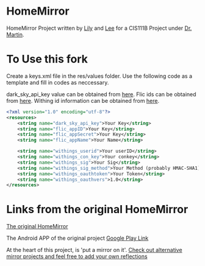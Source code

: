 # HomeMirror

HomeMirror Project written by [Lily](https://github.com/lilyheart) and [Lee](https://github.com/lgladsden2053) for a CIS111B Project under [Dr. Martin](https://github.com/kmartinphd).

To Use this fork
===
Create a keys.xml file in the res/values folder.  Use the following code as a template and fill in codes as neccessary.

dark_sky_api_key value can be obtained from [here](https://developer.forecast.io/).
Flic ids can be obtained from [here](https://flic.io/partners/developers/credentials).
Withing id information can be obtained from [here](http://oauth.withings.com/api/doc).

```XML
<?xml version="1.0" encoding="utf-8"?>
<resources>
    <string name="dark_sky_api_key">Your Key</string>
    <string name="flic_appID">Your Key</string>
    <string name="flic_appSecret">Your Key</string>
    <string name="flic_appName">Your Name</string>

    <string name="withings_userid">Your userID</string>
    <string name="withings_con_key">Your conkey</string>
    <string name="withings_sig">Your Sig</string>
    <string name="withings_sig_method">Your Method (probably HMAC-SHA1)</string>
    <string name="withings_oauthtoken">Your Token</string>
    <string name="withings_oauthvers">1.0</string>
</resources>
```



Links from the original HomeMirror
===

[The original HomeMirror](https://github.com/HannahMitt/HomeMirror)

The Android APP of the original project
[Google Play Link](https://play.google.com/store/apps/details?id=com.morristaedt.mirror)


At the heart of this project, is 'put a mirror on it'. [Check out alternative mirror projects and feel free to add your own reflections](https://github.com/HannahMitt/HomeMirror/wiki/Other-mirror-projects-with-alternate-technologies)
